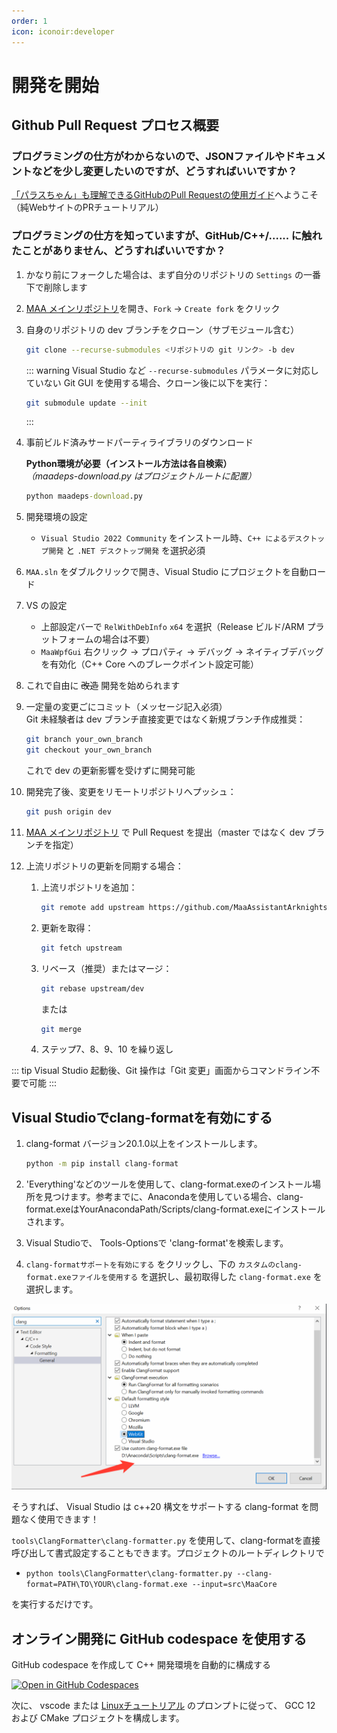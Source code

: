 ```yaml
---
order: 1
icon: iconoir:developer
---
```


# 開発を開始

## Github Pull Request プロセス概要

### プログラミングの仕方がわからないので、JSONファイルやドキュメントなどを少し変更したいのですが、どうすればいいですか？

[「パラスちゃん」も理解できるGitHubのPull Requestの使用ガイド](./pr-tutorial.md)へようこそ（純WebサイトのPRチュートリアル）

### プログラミングの仕方を知っていますが、GitHub/C++/...... に触れたことがありません、どうすればいいですか？

1. かなり前にフォークした場合は、まず自分のリポジトリの `Settings` の一番下で削除します
2. [MAA メインリポジトリ](https://github.com/MaaAssistantArknights/MaaAssistantArknights)を開き、`Fork` → `Create fork` をクリック
3. 自身のリポジトリの dev ブランチをクローン（サブモジュール含む）

    ```bash
    git clone --recurse-submodules <リポジトリの git リンク> -b dev
    ```

    ::: warning
    Visual Studio など `--recurse-submodules` パラメータに対応していない Git GUI を使用する場合、クローン後に以下を実行：

    ```bash
    git submodule update --init
    ```

    :::

4. 事前ビルド済みサードパーティライブラリのダウンロード

    **Python環境が必要（インストール方法は各自検索）**  
    _（maadeps-download.py はプロジェクトルートに配置）_

    ```cmd
    python maadeps-download.py
    ```

5. 開発環境の設定

    - `Visual Studio 2022 Community` をインストール時、`C++ によるデスクトップ開発` と `.NET デスクトップ開発` を選択必須

6. `MAA.sln` をダブルクリックで開き、Visual Studio にプロジェクトを自動ロード
7. VS の設定

    - 上部設定バーで `RelWithDebInfo` `x64` を選択（Release ビルド/ARM プラットフォームの場合は不要）
    - `MaaWpfGui` 右クリック → プロパティ → デバッグ → ネイティブデバッグを有効化（C++ Core へのブレークポイント設定可能）

8. これで自由に ~~改造~~ 開発を始められます
9. 一定量の変更ごにコミット（メッセージ記入必須）  
   Git 未経験者は dev ブランチ直接変更ではなく新規ブランチ作成推奨：

    ```bash
    git branch your_own_branch
    git checkout your_own_branch
    ```

    これで dev の更新影響を受けずに開発可能

10. 開発完了後、変更をリモートリポジトリへプッシュ：

    ```bash
    git push origin dev
    ```

11. [MAA メインリポジトリ](https://github.com/MaaAssistantArknights/MaaAssistantArknights) で Pull Request を提出（master ではなく dev ブランチを指定）
12. 上流リポジトリの更新を同期する場合：

    1. 上流リポジトリを追加：

        ```bash
        git remote add upstream https://github.com/MaaAssistantArknights/MaaAssistantArknights.git
        ```

    2. 更新を取得：

        ```bash
        git fetch upstream
        ```

    3. リベース（推奨）またはマージ：

        ```bash
        git rebase upstream/dev
        ```

        または

        ```bash
        git merge
        ```

    4. ステップ7、8、9、10 を繰り返し

::: tip
Visual Studio 起動後、Git 操作は「Git 変更」画面からコマンドライン不要で可能
:::

## Visual Studioでclang-formatを有効にする

1. clang-format バージョン20.1.0以上をインストールします。

    ```bash
    python -m pip install clang-format
    ```

2. 'Everything'などのツールを使用して、clang-format.exeのインストール場所を見つけます。参考までに、Anacondaを使用している場合、clang-format.exeはYourAnacondaPath/Scripts/clang-format.exeにインストールされます。
3. Visual Studioで、 Tools-Optionsで 'clang-format'を検索します。
4. `clang-formatサポートを有効にする` をクリックし、下の `カスタムのclang-format.exeファイルを使用する` を選択し、最初取得した `clang-format.exe` を選択します。

![Visual Studioでclang-formatを有効にする](/images/zh-cn/development-enable-vs-clang-format.png)

そうすれば、 Visual Studio は c++20 構文をサポートする clang-format を問題なく使用できます！

`tools\ClangFormatter\clang-formatter.py` を使用して、clang-formatを直接呼び出して書式設定することもできます。プロジェクトのルートディレクトリで

- `python tools\ClangFormatter\clang-formatter.py --clang-format=PATH\TO\YOUR\clang-format.exe --input=src\MaaCore`

を実行するだけです。

## オンライン開発に GitHub codespace を使用する

GitHub codespace を作成して C++ 開発環境を自動的に構成する

[![Open in GitHub Codespaces](https://github.com/codespaces/badge.svg?color=green)](https://codespaces.new/MaaAssistantArknights/MaaAssistantArknights)

次に、 vscode または [Linuxチュートリアル](./linux-tutorial.md) のプロンプトに従って、 GCC 12 および CMake プロジェクトを構成します。

